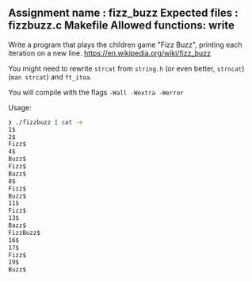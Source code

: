Assignment name  : fizz_buzz
Expected files   : fizzbuzz.c Makefile
Allowed functions: write
--------------------------------------------------------------------------------

Write a program that plays the children game "Fizz Buzz", 
printing each iteration on a new line.
https://en.wikipedia.org/wiki/fizz_buzz

You might need to rewrite `strcat` from `string.h` (or even better, `strncat`) 
(`man strcat`) and `ft_itoa`.

You will compile with the flags `-Wall -Wextra -Werror`

Usage:

```sh
❯ ./fizzbuzz | cat -e
1$
2$
Fizz$
4$
Buzz$
Fizz$
Bazz$
8$
Fizz$
Buzz$
11$
Fizz$
13$
Bazz$
FizzBuzz$
16$
17$
Fizz$
19$
Buzz$
```

